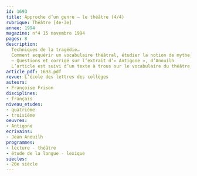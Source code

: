```yaml
---
id: 1693
title: Approche d’un genre – le théâtre (4/4)
rubrique: Théâtre [4e-3e]
annee: 1994
magazine: n°4 15 novembre 1994
pages: 8
description: 
  Techniques de la tragédie…
  Comment acquérir un vocabulaire théâtral, étudier la notion de mythe, approcher la culture théâtrale et la diversité des textes de la tragédie antique ou classique…
  – Questions et corrigé sur l’extrait d’« Antigone », d’Anouilh
  L’article est suivi d’un texte à trous sur le vocabulaire du théâtre, ainsi que d’une bibliographie.
article_pdf: 1693.pdf
revue: L’école des lettres des collèges
auteurs:
- Françoise Frison
disciplines:
- français
niveau_etudes:
- quatrième
- troisième
oeuvres:
- Antigone
ecrivains:
- Jean Anouilh
programmes:
- lecture - théâtre
- étude de la langue - lexique
siecles:
- 20e siècle
---
```

